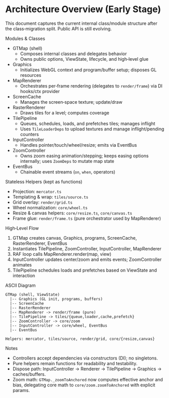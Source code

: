 # Architecture Overview (Early Stage)

This document captures the current internal class/module structure after the class‑migration split. Public API is still evolving.

Modules & Classes

- GTMap (shell)
  - Composes internal classes and delegates behavior
  - Owns public options, ViewState, lifecycle, and high‑level glue
- Graphics
  - Initializes WebGL context and program/buffer setup; disposes GL resources
- MapRenderer
  - Orchestrates per‑frame rendering (delegates to `render/frame`) via DI hooks/ctx provider
- ScreenCache
  - Manages the screen‑space texture; update/draw
- RasterRenderer
  - Draws tiles for a level; computes coverage
- TilePipeline
  - Queues, schedules, loads, and prefetches tiles; manages inflight
  - Uses `TileLoaderDeps` to upload textures and manage inflight/pending counters
- InputController
  - Handles pointer/touch/wheel/resize; emits via EventBus
- ZoomController
  - Owns zoom easing animation/stepping; keeps easing options internally; uses `ZoomDeps` to mutate map state
- EventBus
  - Chainable event streams (`on`, `when`, operators)

Stateless Helpers (kept as functions)

- Projection: `mercator.ts`
- Templating & wrap: `tiles/source.ts`
- Grid overlay: `render/grid.ts`
- Wheel normalization: `core/wheel.ts`
- Resize & canvas helpers: `core/resize.ts`, `core/canvas.ts`
- Frame glue: `render/frame.ts` (pure orchestrator used by MapRenderer)

High‑Level Flow

1. GTMap creates canvas, Graphics, programs, ScreenCache, RasterRenderer, EventBus
2. Instantiates TilePipeline, ZoomController, InputController, MapRenderer
3. RAF loop calls MapRenderer.render(map, view)
4. InputController updates center/zoom and emits events; ZoomController animates
5. TilePipeline schedules loads and prefetches based on ViewState and interaction

ASCII Diagram

```
GTMap (shell, ViewState)
  |-- Graphics (GL init, programs, buffers)
  |-- ScreenCache
  |-- RasterRenderer
  |-- MapRenderer -> render/frame (pure)
  |-- TilePipeline -> tiles/{queue,loader,cache,prefetch}
  |-- ZoomController -> core/zoom
  |-- InputController -> core/wheel, EventBus
  |-- EventBus

Helpers: mercator, tiles/source, render/grid, core/{resize,canvas}
```

Notes

- Controllers accept dependencies via constructors (DI); no singletons.
- Pure helpers remain functions for readability and testability.
- Dispose path: InputController → Renderer → TilePipeline → Graphics → caches/buffers.
 - Zoom math: `GTMap._zoomToAnchored` now computes effective anchor and bias, delegating core math to `core/zoom.zoomToAnchored` with explicit params.

